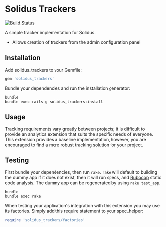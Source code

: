 Solidus Trackers
==============

[![Build Status](https://travis-ci.org/solidusio-contrib/solidus_trackers.svg?branch=master)](https://travis-ci.org/solidusio-contrib/solidus_trackers)

A simple tracker implementation for Solidus.
- Allows creation of trackers from the admin configuration panel

Installation
------------

Add solidus_trackers to your Gemfile:

```ruby
gem 'solidus_trackers'
```

Bundle your dependencies and run the installation generator:

```shell
bundle
bundle exec rails g solidus_trackers:install
```

Usage
-------

Tracking requirements vary greatly between projects; it is difficult to provide an analytics extension that suits the specific needs of everyone.
This extension provides a baseline implementation, however, you are encouraged to find a more robust tracking solution for your project.

Testing
-------

First bundle your dependencies, then run `rake`. `rake` will default to building the dummy app if it does not exist, then it will run specs, and [Rubocop](https://github.com/bbatsov/rubocop) static code analysis. The dummy app can be regenerated by using `rake test_app`.

```shell
bundle
bundle exec rake
```

When testing your application's integration with this extension you may use its factories.
Simply add this require statement to your spec_helper:

```ruby
require 'solidus_trackers/factories'
```
